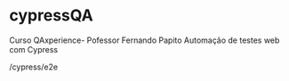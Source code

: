 # cypressQA
Curso QAxperience- Pofessor Fernando Papito
Automação de testes web com Cypress

/cypress/e2e 
